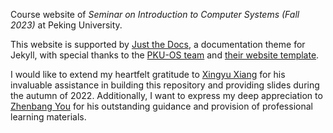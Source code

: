 Course website of *Seminar on Introduction to Computer Systems (Fall 2023)* at Peking University.

This website is supported by [Just the Docs](https://pmarsceill.github.io/just-the-docs/), a documentation theme for Jekyll, with special thanks to the [PKU-OS team](https://github.com/PKU-OS/) and [their website template](https://github.com/PKU-OS/sp22).

I would like to extend my heartfelt gratitude to [Xingyu Xiang](https://github.com/xyxiang7) for his invaluable assistance in building this repository and providing slides during the autumn of 2022. Additionally, I want to express my deep appreciation to [Zhenbang You](https://github.com/ZhenbangYou) for his outstanding guidance and provision of professional learning materials.
